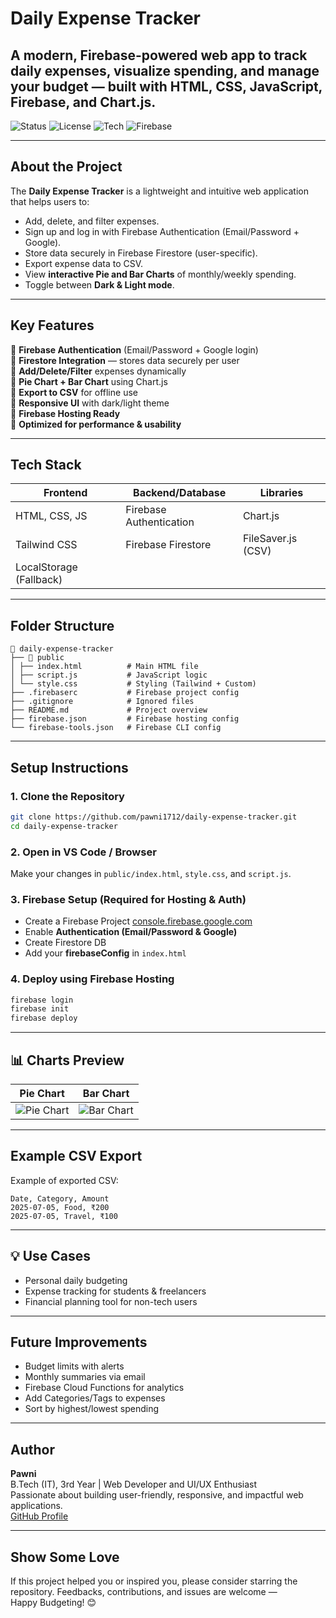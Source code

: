 #  Daily Expense Tracker

A modern, Firebase-powered web app to **track daily expenses**, visualize spending, and manage your budget — built with **HTML, CSS, JavaScript, Firebase, and Chart.js**.
---
![Status](https://img.shields.io/badge/status-active-brightgreen)
![License](https://img.shields.io/badge/license-MIT-blue)
![Tech](https://img.shields.io/badge/Built%20with-HTML%2C%20CSS%2C%20JS-orange)
![Firebase](https://img.shields.io/badge/Powered%20by-Firebase-yellow)

---

##  About the Project

The **Daily Expense Tracker** is a lightweight and intuitive web application that helps users to:

* Add, delete, and filter expenses.
* Sign up and log in with Firebase Authentication (Email/Password + Google).
* Store data securely in Firebase Firestore (user-specific).
* Export expense data to CSV.
* View **interactive Pie and Bar Charts** of monthly/weekly spending.
* Toggle between **Dark & Light mode**.

---

##  Key Features

🔹 **Firebase Authentication** (Email/Password + Google login)<br>
🔹 **Firestore Integration** — stores data securely per user<br>
🔹 **Add/Delete/Filter** expenses dynamically<br>
🔹 **Pie Chart + Bar Chart** using Chart.js<br>
🔹 **Export to CSV** for offline use<br>
🔹 **Responsive UI** with dark/light theme<br>
🔹 **Firebase Hosting Ready**<br>
🔹 **Optimized for performance & usability**

---

##  Tech Stack

| Frontend                | Backend/Database        | Libraries          |
| ----------------------- | ----------------------- | ------------------ |
| HTML, CSS, JS           | Firebase Authentication | Chart.js           |
| Tailwind CSS            | Firebase Firestore      | FileSaver.js (CSV) |
| LocalStorage (Fallback) |                         |                    |

---

##  Folder Structure

```
📁 daily-expense-tracker
├── 📁 public
│ ├── index.html          # Main HTML file
│ ├── script.js           # JavaScript logic
│ └── style.css           # Styling (Tailwind + Custom)
├── .firebaserc           # Firebase project config
├── .gitignore            # Ignored files
├── README.md             # Project overview
├── firebase.json         # Firebase hosting config
└── firebase-tools.json   # Firebase CLI config
```

---

##  Setup Instructions

### 1. Clone the Repository

```bash
git clone https://github.com/pawni1712/daily-expense-tracker.git
cd daily-expense-tracker
```

### 2. Open in VS Code / Browser

Make your changes in `public/index.html`, `style.css`, and `script.js`.

### 3. Firebase Setup (Required for Hosting & Auth)

* Create a Firebase Project [console.firebase.google.com](https://console.firebase.google.com)
* Enable **Authentication (Email/Password & Google)**
* Create Firestore DB
* Add your **firebaseConfig** in `index.html`

### 4. Deploy using Firebase Hosting

```bash
firebase login
firebase init
firebase deploy
```

---

## 📊 Charts Preview

| Pie Chart | Bar Chart |
|-----------|-----------|
| ![Pie Chart](public/images/piechart.png.png) | ![Bar Chart](public/images/barchart.png.png) |



---

##  Example CSV Export

Example of exported CSV:

```
Date, Category, Amount
2025-07-05, Food, ₹200
2025-07-05, Travel, ₹100
```

---

## 💡 Use Cases

* Personal daily budgeting
* Expense tracking for students & freelancers
* Financial planning tool for non-tech users

---

##  Future Improvements

* Budget limits with alerts
* Monthly summaries via email
* Firebase Cloud Functions for analytics
* Add Categories/Tags to expenses
* Sort by highest/lowest spending

---

## Author

**Pawni**  
B.Tech (IT), 3rd Year | Web Developer and UI/UX Enthusiast  
Passionate about building user-friendly, responsive, and impactful web applications.    
[GitHub Profile](https://github.com/pawni1712)


---

##  Show Some Love

If this project helped you or inspired you, please consider starring the repository.
Feedbacks, contributions, and issues are welcome — Happy Budgeting! 😊
